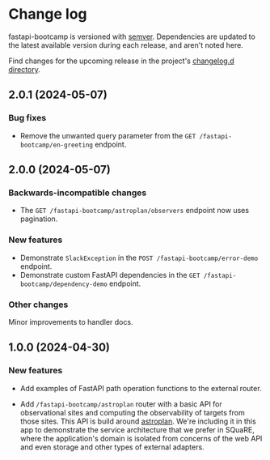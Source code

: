 # Change log

fastapi-bootcamp is versioned with [semver](https://semver.org/).
Dependencies are updated to the latest available version during each release, and aren't noted here.

Find changes for the upcoming release in the project's [changelog.d directory](https://github.com/lsst-sqre/fastapi-bootcamp/tree/main/changelog.d/).

<!-- scriv-insert-here -->

<a id='changelog-2.0.1'></a>
## 2.0.1 (2024-05-07)

### Bug fixes

- Remove the unwanted query parameter from the `GET /fastapi-bootcamp/en-greeting` endpoint.

<a id='changelog-2.0.0'></a>
## 2.0.0 (2024-05-07)

### Backwards-incompatible changes

- The `GET /fastapi-bootcamp/astroplan/observers` endpoint now uses pagination.

### New features

- Demonstrate `SlackException` in the `POST /fastapi-bootcamp/error-demo` endpoint.
- Demonstrate custom FastAPI dependencies in the `GET /fastapi-bootcamp/dependency-demo` endpoint.

### Other changes

Minor improvements to handler docs.

<a id='changelog-1.0.0'></a>
## 1.0.0 (2024-04-30)

### New features

- Add examples of FastAPI path operation functions to the external router.

- Add `/fastapi-bootcamp/astroplan` router with a basic API for observational sites and computing the observability of targets from those sites. This API is build around [astroplan](https://astroplan.readthedocs.io/en/stable/). We're including it in this app to demonstrate the service architecture that we prefer in SQuaRE, where the application's domain is isolated from concerns of the web API and even storage and other types of external adapters.
